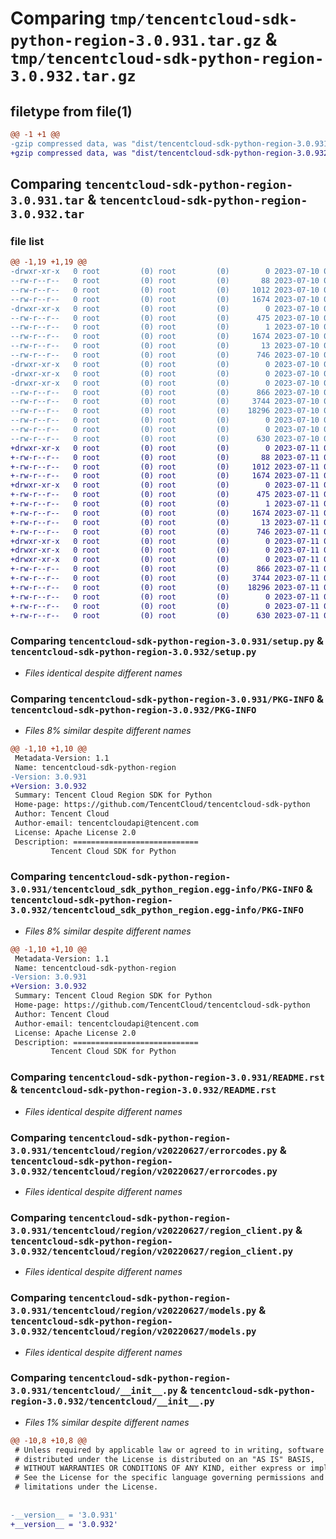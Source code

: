 # Comparing `tmp/tencentcloud-sdk-python-region-3.0.931.tar.gz` & `tmp/tencentcloud-sdk-python-region-3.0.932.tar.gz`

## filetype from file(1)

```diff
@@ -1 +1 @@
-gzip compressed data, was "dist/tencentcloud-sdk-python-region-3.0.931.tar", last modified: Mon Jul 10 00:49:15 2023, max compression
+gzip compressed data, was "dist/tencentcloud-sdk-python-region-3.0.932.tar", last modified: Tue Jul 11 00:54:38 2023, max compression
```

## Comparing `tencentcloud-sdk-python-region-3.0.931.tar` & `tencentcloud-sdk-python-region-3.0.932.tar`

### file list

```diff
@@ -1,19 +1,19 @@
-drwxr-xr-x   0 root         (0) root         (0)        0 2023-07-10 00:49:15.000000 tencentcloud-sdk-python-region-3.0.931/
--rw-r--r--   0 root         (0) root         (0)       88 2023-07-10 00:49:15.000000 tencentcloud-sdk-python-region-3.0.931/setup.cfg
--rw-r--r--   0 root         (0) root         (0)     1012 2023-07-10 00:49:15.000000 tencentcloud-sdk-python-region-3.0.931/setup.py
--rw-r--r--   0 root         (0) root         (0)     1674 2023-07-10 00:49:15.000000 tencentcloud-sdk-python-region-3.0.931/PKG-INFO
-drwxr-xr-x   0 root         (0) root         (0)        0 2023-07-10 00:49:15.000000 tencentcloud-sdk-python-region-3.0.931/tencentcloud_sdk_python_region.egg-info/
--rw-r--r--   0 root         (0) root         (0)      475 2023-07-10 00:49:15.000000 tencentcloud-sdk-python-region-3.0.931/tencentcloud_sdk_python_region.egg-info/SOURCES.txt
--rw-r--r--   0 root         (0) root         (0)        1 2023-07-10 00:49:15.000000 tencentcloud-sdk-python-region-3.0.931/tencentcloud_sdk_python_region.egg-info/dependency_links.txt
--rw-r--r--   0 root         (0) root         (0)     1674 2023-07-10 00:49:15.000000 tencentcloud-sdk-python-region-3.0.931/tencentcloud_sdk_python_region.egg-info/PKG-INFO
--rw-r--r--   0 root         (0) root         (0)       13 2023-07-10 00:49:15.000000 tencentcloud-sdk-python-region-3.0.931/tencentcloud_sdk_python_region.egg-info/top_level.txt
--rw-r--r--   0 root         (0) root         (0)      746 2023-07-10 00:49:15.000000 tencentcloud-sdk-python-region-3.0.931/README.rst
-drwxr-xr-x   0 root         (0) root         (0)        0 2023-07-10 00:49:15.000000 tencentcloud-sdk-python-region-3.0.931/tencentcloud/
-drwxr-xr-x   0 root         (0) root         (0)        0 2023-07-10 00:49:15.000000 tencentcloud-sdk-python-region-3.0.931/tencentcloud/region/
-drwxr-xr-x   0 root         (0) root         (0)        0 2023-07-10 00:49:15.000000 tencentcloud-sdk-python-region-3.0.931/tencentcloud/region/v20220627/
--rw-r--r--   0 root         (0) root         (0)      866 2023-07-10 00:49:15.000000 tencentcloud-sdk-python-region-3.0.931/tencentcloud/region/v20220627/errorcodes.py
--rw-r--r--   0 root         (0) root         (0)     3744 2023-07-10 00:49:15.000000 tencentcloud-sdk-python-region-3.0.931/tencentcloud/region/v20220627/region_client.py
--rw-r--r--   0 root         (0) root         (0)    18296 2023-07-10 00:49:15.000000 tencentcloud-sdk-python-region-3.0.931/tencentcloud/region/v20220627/models.py
--rw-r--r--   0 root         (0) root         (0)        0 2023-07-10 00:49:15.000000 tencentcloud-sdk-python-region-3.0.931/tencentcloud/region/v20220627/__init__.py
--rw-r--r--   0 root         (0) root         (0)        0 2023-07-10 00:49:15.000000 tencentcloud-sdk-python-region-3.0.931/tencentcloud/region/__init__.py
--rw-r--r--   0 root         (0) root         (0)      630 2023-07-10 00:49:15.000000 tencentcloud-sdk-python-region-3.0.931/tencentcloud/__init__.py
+drwxr-xr-x   0 root         (0) root         (0)        0 2023-07-11 00:54:38.000000 tencentcloud-sdk-python-region-3.0.932/
+-rw-r--r--   0 root         (0) root         (0)       88 2023-07-11 00:54:38.000000 tencentcloud-sdk-python-region-3.0.932/setup.cfg
+-rw-r--r--   0 root         (0) root         (0)     1012 2023-07-11 00:54:38.000000 tencentcloud-sdk-python-region-3.0.932/setup.py
+-rw-r--r--   0 root         (0) root         (0)     1674 2023-07-11 00:54:38.000000 tencentcloud-sdk-python-region-3.0.932/PKG-INFO
+drwxr-xr-x   0 root         (0) root         (0)        0 2023-07-11 00:54:38.000000 tencentcloud-sdk-python-region-3.0.932/tencentcloud_sdk_python_region.egg-info/
+-rw-r--r--   0 root         (0) root         (0)      475 2023-07-11 00:54:38.000000 tencentcloud-sdk-python-region-3.0.932/tencentcloud_sdk_python_region.egg-info/SOURCES.txt
+-rw-r--r--   0 root         (0) root         (0)        1 2023-07-11 00:54:38.000000 tencentcloud-sdk-python-region-3.0.932/tencentcloud_sdk_python_region.egg-info/dependency_links.txt
+-rw-r--r--   0 root         (0) root         (0)     1674 2023-07-11 00:54:38.000000 tencentcloud-sdk-python-region-3.0.932/tencentcloud_sdk_python_region.egg-info/PKG-INFO
+-rw-r--r--   0 root         (0) root         (0)       13 2023-07-11 00:54:38.000000 tencentcloud-sdk-python-region-3.0.932/tencentcloud_sdk_python_region.egg-info/top_level.txt
+-rw-r--r--   0 root         (0) root         (0)      746 2023-07-11 00:54:38.000000 tencentcloud-sdk-python-region-3.0.932/README.rst
+drwxr-xr-x   0 root         (0) root         (0)        0 2023-07-11 00:54:38.000000 tencentcloud-sdk-python-region-3.0.932/tencentcloud/
+drwxr-xr-x   0 root         (0) root         (0)        0 2023-07-11 00:54:38.000000 tencentcloud-sdk-python-region-3.0.932/tencentcloud/region/
+drwxr-xr-x   0 root         (0) root         (0)        0 2023-07-11 00:54:38.000000 tencentcloud-sdk-python-region-3.0.932/tencentcloud/region/v20220627/
+-rw-r--r--   0 root         (0) root         (0)      866 2023-07-11 00:54:38.000000 tencentcloud-sdk-python-region-3.0.932/tencentcloud/region/v20220627/errorcodes.py
+-rw-r--r--   0 root         (0) root         (0)     3744 2023-07-11 00:54:38.000000 tencentcloud-sdk-python-region-3.0.932/tencentcloud/region/v20220627/region_client.py
+-rw-r--r--   0 root         (0) root         (0)    18296 2023-07-11 00:54:38.000000 tencentcloud-sdk-python-region-3.0.932/tencentcloud/region/v20220627/models.py
+-rw-r--r--   0 root         (0) root         (0)        0 2023-07-11 00:54:38.000000 tencentcloud-sdk-python-region-3.0.932/tencentcloud/region/v20220627/__init__.py
+-rw-r--r--   0 root         (0) root         (0)        0 2023-07-11 00:54:38.000000 tencentcloud-sdk-python-region-3.0.932/tencentcloud/region/__init__.py
+-rw-r--r--   0 root         (0) root         (0)      630 2023-07-11 00:54:38.000000 tencentcloud-sdk-python-region-3.0.932/tencentcloud/__init__.py
```

### Comparing `tencentcloud-sdk-python-region-3.0.931/setup.py` & `tencentcloud-sdk-python-region-3.0.932/setup.py`

 * *Files identical despite different names*

### Comparing `tencentcloud-sdk-python-region-3.0.931/PKG-INFO` & `tencentcloud-sdk-python-region-3.0.932/PKG-INFO`

 * *Files 8% similar despite different names*

```diff
@@ -1,10 +1,10 @@
 Metadata-Version: 1.1
 Name: tencentcloud-sdk-python-region
-Version: 3.0.931
+Version: 3.0.932
 Summary: Tencent Cloud Region SDK for Python
 Home-page: https://github.com/TencentCloud/tencentcloud-sdk-python
 Author: Tencent Cloud
 Author-email: tencentcloudapi@tencent.com
 License: Apache License 2.0
 Description: ============================
         Tencent Cloud SDK for Python
```

### Comparing `tencentcloud-sdk-python-region-3.0.931/tencentcloud_sdk_python_region.egg-info/PKG-INFO` & `tencentcloud-sdk-python-region-3.0.932/tencentcloud_sdk_python_region.egg-info/PKG-INFO`

 * *Files 8% similar despite different names*

```diff
@@ -1,10 +1,10 @@
 Metadata-Version: 1.1
 Name: tencentcloud-sdk-python-region
-Version: 3.0.931
+Version: 3.0.932
 Summary: Tencent Cloud Region SDK for Python
 Home-page: https://github.com/TencentCloud/tencentcloud-sdk-python
 Author: Tencent Cloud
 Author-email: tencentcloudapi@tencent.com
 License: Apache License 2.0
 Description: ============================
         Tencent Cloud SDK for Python
```

### Comparing `tencentcloud-sdk-python-region-3.0.931/README.rst` & `tencentcloud-sdk-python-region-3.0.932/README.rst`

 * *Files identical despite different names*

### Comparing `tencentcloud-sdk-python-region-3.0.931/tencentcloud/region/v20220627/errorcodes.py` & `tencentcloud-sdk-python-region-3.0.932/tencentcloud/region/v20220627/errorcodes.py`

 * *Files identical despite different names*

### Comparing `tencentcloud-sdk-python-region-3.0.931/tencentcloud/region/v20220627/region_client.py` & `tencentcloud-sdk-python-region-3.0.932/tencentcloud/region/v20220627/region_client.py`

 * *Files identical despite different names*

### Comparing `tencentcloud-sdk-python-region-3.0.931/tencentcloud/region/v20220627/models.py` & `tencentcloud-sdk-python-region-3.0.932/tencentcloud/region/v20220627/models.py`

 * *Files identical despite different names*

### Comparing `tencentcloud-sdk-python-region-3.0.931/tencentcloud/__init__.py` & `tencentcloud-sdk-python-region-3.0.932/tencentcloud/__init__.py`

 * *Files 1% similar despite different names*

```diff
@@ -10,8 +10,8 @@
 # Unless required by applicable law or agreed to in writing, software
 # distributed under the License is distributed on an "AS IS" BASIS,
 # WITHOUT WARRANTIES OR CONDITIONS OF ANY KIND, either express or implied.
 # See the License for the specific language governing permissions and
 # limitations under the License.
 
 
-__version__ = '3.0.931'
+__version__ = '3.0.932'
```

